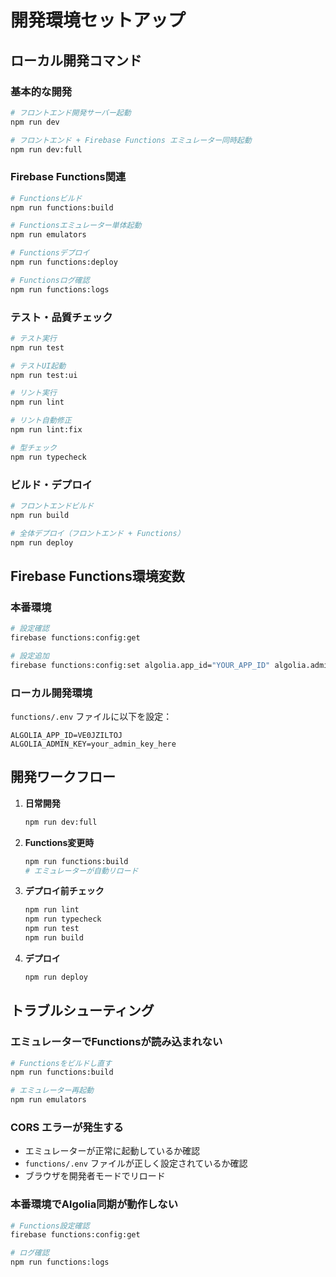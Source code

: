 # 開発環境セットアップ

## ローカル開発コマンド

### 基本的な開発
```bash
# フロントエンド開発サーバー起動
npm run dev

# フロントエンド + Firebase Functions エミュレーター同時起動
npm run dev:full
```

### Firebase Functions関連
```bash
# Functionsビルド
npm run functions:build

# Functionsエミュレーター単体起動
npm run emulators

# Functionsデプロイ
npm run functions:deploy

# Functionsログ確認
npm run functions:logs
```

### テスト・品質チェック
```bash
# テスト実行
npm run test

# テストUI起動
npm run test:ui

# リント実行
npm run lint

# リント自動修正
npm run lint:fix

# 型チェック
npm run typecheck
```

### ビルド・デプロイ
```bash
# フロントエンドビルド
npm run build

# 全体デプロイ（フロントエンド + Functions）
npm run deploy
```

## Firebase Functions環境変数

### 本番環境
```bash
# 設定確認
firebase functions:config:get

# 設定追加
firebase functions:config:set algolia.app_id="YOUR_APP_ID" algolia.admin_key="YOUR_ADMIN_KEY"
```

### ローカル開発環境
`functions/.env` ファイルに以下を設定：
```
ALGOLIA_APP_ID=VE0JZILTOJ
ALGOLIA_ADMIN_KEY=your_admin_key_here
```

## 開発ワークフロー

1. **日常開発**
   ```bash
   npm run dev:full
   ```

2. **Functions変更時**
   ```bash
   npm run functions:build
   # エミュレーターが自動リロード
   ```

3. **デプロイ前チェック**
   ```bash
   npm run lint
   npm run typecheck
   npm run test
   npm run build
   ```

4. **デプロイ**
   ```bash
   npm run deploy
   ```

## トラブルシューティング

### エミュレーターでFunctionsが読み込まれない
```bash
# Functionsをビルドし直す
npm run functions:build

# エミュレーター再起動
npm run emulators
```

### CORS エラーが発生する
- エミュレーターが正常に起動しているか確認
- `functions/.env` ファイルが正しく設定されているか確認
- ブラウザを開発者モードでリロード

### 本番環境でAlgolia同期が動作しない
```bash
# Functions設定確認
firebase functions:config:get

# ログ確認
npm run functions:logs
```